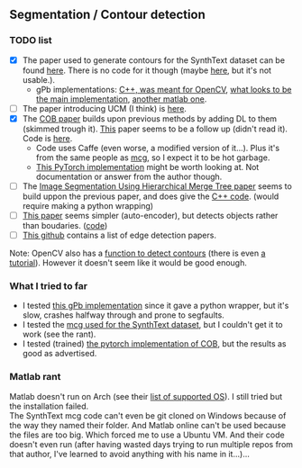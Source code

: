 ## Segmentation / Contour detection
### TODO list
- [x] The paper used to generate contours for the SynthText dataset can be found [here](https://www2.eecs.berkeley.edu/Research/Projects/CS/vision/grouping/papers/amfm_pami2010.pdf). There is no code for it though (maybe [here](https://github.com/jponttuset/mcg), but it's not usable.).
  - gPb implementations: [C++, was meant for OpenCV](https://github.com/HiDiYANG/gPb-GSoC), [what looks to be the main implementation](https://github.com/vrabaud/gPb), [another matlab one](https://github.com/SCrommelinck/gPb-Contour-Detection).
- [ ] The paper introducing UCM (I think) is [here](https://citeseerx.ist.psu.edu/viewdoc/download?doi=10.1.1.123.9972&rep=rep1&type=pdf).
- [x] The [COB paper](https://arxiv.org/pdf/1701.04658v2.pdf) builds upon previous methods by adding DL to them (skimmed trough it). [This](https://arxiv.org/pdf/1701.04658v2.pdf) paper seems to be a follow up (didn't read it). Code is [here](https://github.com/kmaninis/COB).
  - Code uses Caffe (even worse, a modified version of it...). Plus it's from the same people as [mcg](https://github.com/jponttuset/mcg), so I expect it to be hot garbage.
  - [This PyTorch implementation](https://github.com/lejeunel/cobnet) might be worth looking at. Not documentation or answer from the author though.
- [ ] The [Image Segmentation Using Hierarchical Merge Tree paper](https://arxiv.org/pdf/1505.06389.pdf) seems to build uppon the previous paper, and does give the [C++ code](https://github.com/tingliu/glia). (would require making a python wrapping)
- [ ] [This paper](https://arxiv.org/pdf/1603.04530v1.pdf) seems simpler (auto-encoder), but detects objects rather than boudaries. ([code](https://github.com/captanlevi/Contour-Detection-Pytorch))
- [ ] [This github](https://github.com/MarkMoHR/Awesome-Edge-Detection-Papers) contains a list of edge detection papers.

Note: OpenCV also has a [function to detect contours](https://docs.opencv.org/3.4/df/d0d/tutorial_find_contours.html) (there is even [a tutorial](https://learnopencv.com/contour-detection-using-opencv-python-c/)). However it doesn't seem like it would be good enough.


### What I tried to far
- I tested [this gPb implementation](https://github.com/hoel-bagard/gPb-GSoC) since it gave a python wrapper, but it's slow, crashes halfway through and prone to segfaults.
- I tested the [mcg used for the SynthText dataset](https://github.com/jponttuset/mcg), but I couldn't get it to work (see the rant).
- I tested (trained) [the pytorch implementation of COB](https://github.com/hoel-bagard/cobnet?organization=hoel-bagard&organization=hoel-bagard), but the results as good as advertised.

### Matlab rant
Matlab doesn't run on Arch (see their [list of supported OS](https://uk.mathworks.com/support/requirements/matlab-system-requirements.html)). I still tried but the installation failed.\
The SynthText mcg code can't even be git cloned on Windows because of the way they named their folder. And Matlab online can't be used because the files are too big. Which forced me to use a Ubuntu VM. And their code doesn't even run (after having wasted days trying to run multiple repos from that author, I've learned to avoid anything with his name in it...)...
